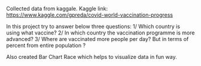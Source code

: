 Collected data from kaggale.
Kaggle link: https://www.kaggle.com/gpreda/covid-world-vaccination-progress

In this project try to answer below three questions:
1/ Which country is using what vaccine?
2/ In which country the vaccination programme is more advanced?
3/ Where are vaccinated more people per day? But in terms of percent from entire population ?

Also created Bar Chart Race which helps to visualize data in fun way.
